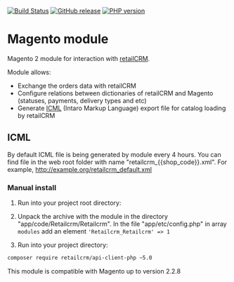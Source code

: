 [![Build Status](https://img.shields.io/travis/retailcrm/magento-module/master.svg?style=flat-square)](https://travis-ci.org/retailcrm/magento-module)
[![GitHub release](https://img.shields.io/github/release/retailcrm/magento-module.svg?style=flat-square)](https://github.com/retailcrm/magento-module/releases)
[![PHP version](https://img.shields.io/badge/PHP->=5.6-blue.svg?style=flat-square)](https://php.net/)

Magento module
==============

Magento 2 module for interaction with [retailCRM](http://www.retailcrm.ru).

Module allows:

* Exchange the orders data with retailCRM
* Configure relations between dictionaries of retailCRM and Magento (statuses, payments, delivery types and etc)
* Generate [ICML](http://www.retailcrm.ru/docs/Developers/ICML) (Intaro Markup Language) export file for catalog loading by retailCRM

## ICML

By default ICML file is being generated by module every 4 hours. You can find file in the web root folder with name "retailcrm_{{shop_code}}.xml". For example, http://example.org/retailcrm_default.xml

### Manual install

1) Run into your project root directory:

1) Unpack the archive with the module in the directory "app/code/Retailcrm/Retailcrm". In the file "app/etc/config.php" in array `modules` add an element `'Retailcrm_Retailcrm' => 1`

2) Run into your project directory:

```bash
composer require retailcrm/api-client-php ~5.0
```

This module is compatible with Magento up to version 2.2.8
